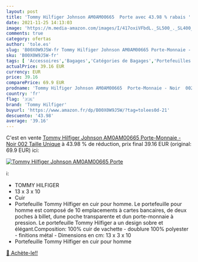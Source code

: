 ```yaml
---
layout: post
title: 'Tommy Hilfiger Johnson AM0AM00665  Porte avec 43.98 % rabais '
date: 2021-11-25 14:13:03
image: 'https://m.media-amazon.com/images/I/417oxiVFbdL._SL500_._SL400_.jpg'
comments: true
category: ofertas
author: 'tole.es'
slug: 'B00X0W9J5W-fr Tommy Hilfiger Johnson AM0AM00665 Porte-Monnaie - Noir 002...'
sku: 'B00X0W9J5W-fr'
tags: [ 'Accessoires','Bagages','Catégories de Bagages','Portefeuilles et porte-cartes','Portefeuilles et porte-cartes homme','Portefeuilles homme','tommy hilfiger', ]
actualPrice: 39.16 EUR
currency: EUR
price: 39.16
comparePrice: 69.9 EUR
prodname: 'Tommy Hilfiger Johnson AM0AM00665  Porte-Monnaie - Noir  002   Taille Unique'
country: 'fr'
flag: '🇫🇷'
brand: 'Tommy Hilfiger'
buyurl: 'https://www.amazon.fr/dp/B00X0W9J5W/?tag=tolees0d-21'
descuento: '43.98'
average: '39.16'
---
```


C'est en vente [Tommy Hilfiger Johnson AM0AM00665  Porte-Monnaie - Noir  002   Taille Unique](https://www.amazon.fr/dp/B00X0W9J5W/?tag=tolees0d-21)  à  43.98 % de réduction, prix final  39.16 EUR (original: 69.9 EUR) ici:

[![Tommy Hilfiger Johnson AM0AM00665  Porte](https://m.media-amazon.com/images/I/417oxiVFbdL._SL500_._SL400_.jpg)](https://www.amazon.fr/dp/B00X0W9J5W/?tag=tolees0d-21)

ℹ️:

- TOMMY HILFIGER
- 13 x 3 x 10
- Cuir
- Portefeuille Tommy Hilfiger en cuir pour homme. Le portefeuille pour homme est composé de 10 emplacements à cartes bancaires, de deux poches à billet, dune poche transparente et dun porte-monnaie à pression. Le portefeuille Tommy Hilfiger a un design sobre et élégant.Composition: 100% cuir de vachette - doublure 100% polyester - finitions métal - Dimensions en cm: 13 x 3 x 10
- Portefeuille Tommy Hilfiger en cuir pour homme

[🛒 Achète-le!!](https://www.amazon.fr/dp/B00X0W9J5W/?tag=tolees0d-21)
